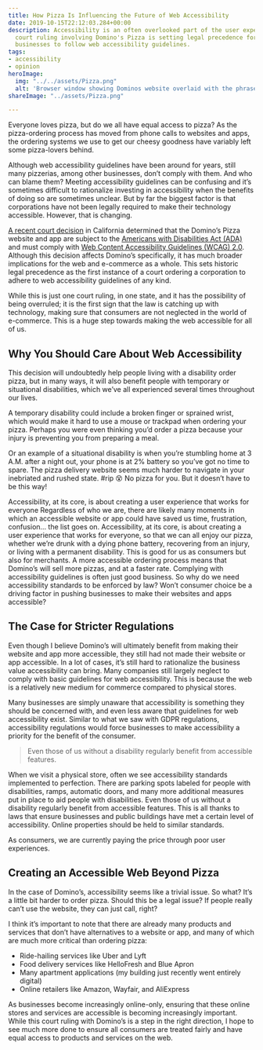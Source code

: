 ```yaml
---
title: How Pizza Is Influencing the Future of Web Accessibility
date: 2019-10-15T22:12:03.284+00:00
description: Accessibility is an often overlooked part of the user experience. A recent
  court ruling involving Domino's Pizza is setting legal precedence for requiring
  businesses to follow web accessibility guidelines.
tags:
- accessibility
- opinion
heroImage:
  img: "../../assets/Pizza.png"
  alt: 'Browser window showing Dominos website overlaid with the phrase: Cheese Justice!'
shareImage: "../assets/Pizza.png"

---
```

Everyone loves pizza, but do we all have equal access to pizza? As the pizza-ordering process has moved from phone calls to websites and apps, the ordering systems we use to get our cheesy goodness have variably left some pizza-lovers behind.

Although web accessibility guidelines have been around for years, still many pizzerias, among other businesses, don’t comply with them. And who can blame them? Meeting accessibility guidelines can be confusing and it’s sometimes difficult to rationalize investing in accessibility when the benefits of doing so are sometimes unclear. But by far the biggest factor is that corporations have not been legally required to make their technology accessible. However, that is changing.

[A recent court decision](https://www.lflegal.com/wp-content/uploads/2019/01/9th-Circuit-Dominos-Opinion.pdf) in California determined that the Domino’s Pizza website and app are subject to the [Americans with Disabilities Act (ADA)](https://www.ada.gov/) and must comply with [Web Content Accessibility Guidelines (WCAG) 2.0](https://www.w3.org/TR/WCAG20/). Although this decision affects Domino’s specifically, it has much broader implications for the web and e-commerce as a whole. This sets historic legal precedence as the first instance of a court ordering a corporation to adhere to web accessibility guidelines of any kind.

While this is just one court ruling, in one state, and it has the possibility of being overruled; it is the first sign that the law is catching up with technology, making sure that consumers are not neglected in the world of e-commerce. This is a huge step towards making the web accessible for all of us.

## Why You Should Care About Web Accessibility

This decision will undoubtedly help people living with a disability order pizza, but in many ways, it will also benefit people with temporary or situational disabilities, which we’ve all experienced several times throughout our lives.

A temporary disability could include a broken finger or sprained wrist, which would make it hard to use a mouse or trackpad when ordering your pizza. Perhaps you were even thinking you’d order a pizza because your injury is preventing you from preparing a meal.

Or an example of a situational disability is when you’re stumbling home at 3 A.M. after a night out, your phone is at 2% battery so you’ve got no time to spare. The pizza delivery website seems much harder to navigate in your inebriated and rushed state. #rip 😵 No pizza for you. But it doesn’t have to be this way!

Accessibility, at its core, is about creating a user experience that works for everyone
Regardless of who we are, there are likely many moments in which an accessible website or app could have saved us time, frustration, confusion… the list goes on. Accessibility, at its core, is about creating a user experience that works for everyone, so that we can all enjoy our pizza, whether we’re drunk with a dying phone battery, recovering from an injury, or living with a permanent disability.
This is good for us as consumers but also for merchants. A more accessible ordering process means that Domino’s will sell more pizzas, and at a faster rate. Complying with accessibility guidelines is often just good business. So why do we need accessibility standards to be enforced by law? Won’t consumer choice be a driving factor in pushing businesses to make their websites and apps accessible?

## The Case for Stricter Regulations

Even though I believe Domino’s will ultimately benefit from making their website and app more accessible, they still had not made their website or app accessible. In a lot of cases, it’s still hard to rationalize the business value accessibility can bring. Many companies still largely neglect to comply with basic guidelines for web accessibility. This is because the web is a relatively new medium for commerce compared to physical stores.

Many businesses are simply unaware that accessibility is something they should be concerned with, and even less aware that guidelines for web accessibility exist. Similar to what we saw with GDPR regulations, accessibility regulations would force businesses to make accessibility a priority for the benefit of the consumer.

> Even those of us without a disability regularly benefit from accessible features.

When we visit a physical store, often we see accessibility standards implemented to perfection. There are parking spots labeled for people with disabilities, ramps, automatic doors, and many more additional measures put in place to aid people with disabilities. Even those of us without a disability regularly benefit from accessible features. This is all thanks to laws that ensure businesses and public buildings have met a certain level of accessibility. Online properties should be held to similar standards.

As consumers, we are currently paying the price through poor user experiences.

## Creating an Accessible Web Beyond Pizza

In the case of Domino’s, accessibility seems like a trivial issue. So what? It’s a little bit harder to order pizza. Should this be a legal issue? If people really can’t use the website, they can just call, right?

I think it’s important to note that there are already many products and services that don’t have alternatives to a website or app, and many of which are much more critical than ordering pizza:

- Ride-hailing services like Uber and Lyft
- Food delivery services like HelloFresh and Blue Apron
- Many apartment applications (my building just recently went entirely digital)
- Online retailers like Amazon, Wayfair, and AliExpress

As businesses become increasingly online-only, ensuring that these online stores and services are accessible is becoming increasingly important. While this court ruling with Domino’s is a step in the right direction, I hope to see much more done to ensure all consumers are treated fairly and have equal access to products and services on the web.